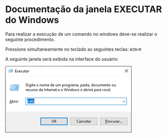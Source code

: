 # Documentação da janela EXECUTAR do Windows


Para realizar a execução de um comando no windows deve-se realizar o seguinte procedimento.

Pressione simultaneamente no teclado as seguintes teclas: `WIN+R`

A seguinte janela será exibida na interface do usuário:

![Janela](images/img01.png)
